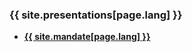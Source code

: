 ### {{ site.presentations[page.lang] }}

<!--markdownlint-disable MD033-->
<ul class="post-list">
  <li>
      <strong>
        <a target="_blank" href="presentation.html?markdown={{ page.lang }}/Mandate.md">
          {{ site.mandate[page.lang] }}
        </a>
      </strong>
    </li>
</ul>
